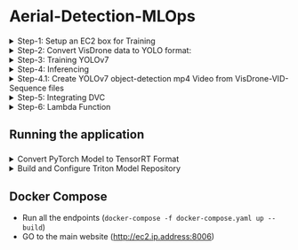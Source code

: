 # Aerial-Detection-MLOps
<details>
    <summary> Step-1: Setup an EC2 box for Training </summary>

- Instantiate a p3.2xlarge EC2 box (for data-parallel training get p3.8xlarge box) with the following AMI:
Deep Learning AMI GPU PyTorch 1.12.1 (Amazon Linux 2) 20221005
- Open ports 22, 80, 443, 8000-8002 from anywhere
- AWS configure
- source activate pytorch
- configure git if needed
- initialize wandb

</details>
<details>
    <summary> Step-2: Convert VisDrone data to YOLO format:</summary>

## Step-2.1: Convert VisDrone DET data

- git clone https://github.com/schwenkd/aerial-detection-mlops.git
- cd aerial-detection-mlops
- pip3 install -r yolov7/requirements.txt
- mkdir VisDrone
- cd VisDrone
- aws s3 cp s3://aerial-detection-mlops4/data/visdrone/raw-data/DET/VisDrone2019-DET-train.zip VisDrone2019-DET-train.zip
- aws s3 cp s3://aerial-detection-mlops4/data/visdrone/raw-data/DET/VisDrone2019-DET-val.zip VisDrone2019-DET-val.zip
- aws s3 cp s3://aerial-detection-mlops4/data/visdrone/raw-data/DET/VisDrone2019-DET-test-dev.zip VisDrone2019-DET-test-dev.zip
- unzip -d . VisDrone2019-DET-val.zip
- unzip -d . VisDrone2019-DET-train.zip
- unzip -d . VisDrone2019-DET-test-dev.zip
- mkdir VisDrone2019-DET-val
- mv -r annotations images VisDrone2019-DET-val
- cd /home/ec2-user/aerial-detection-mlops
- mkdir -r VisDrone/VisDrone2019-VID-test-dev
- python3 ./src/yolo_data_utils/convert_visdrone_DET_data_to_yolov7.py --output_image_size "(960, 544)"
- ? is this supposed to be here?  aws s3 cp s3://aerial-detection-mlops4/data/visdrone/yolov7-data/DET/VisDrone2019-DET-YOLOv7.zip VisDrone2019-DET-YOLOv7.zip 
- You can cleanup the VisDrone directory by deleting all the zip files containing the raw data.

## Step-2.2: Convert VisDrone VID data

- cd VisDrone
- aws s3 cp s3://aerial-detection-mlops4/data/visdrone/raw-data/Video/VisDrone2019-VID-train.zip VisDrone2019-VID-train.zip
- aws s3 cp s3://aerial-detection-mlops4/data/visdrone/raw-data/Video/VisDrone2019-VID-test-dev.zip VisDrone2019-VID-test-dev.zip
- aws s3 cp s3://aerial-detection-mlops4/data/visdrone/raw-data/Video/VisDrone2019-VID-val.zip VisDrone2019-VID-val.zip
- unzip -d . VisDrone2019-VID-train.zip
- unzip -d . VisDrone2019-VID-test-dev.zip
- unzip -d . VisDrone2019-VID-val.zip  
- mkdir -r VisDrone2019-VID-val/annotations
- mkdir -r VisDrone2019-VID-val/sequences
- cd ..
- python3 ./src/yolo_data_utils/convert_visdrone_VID_data_to_yolov7.py --output_image_size "(960, 544)"
- ? is this supposed to be here? aws s3 cp VisDrone2019-VID-YOLOv7.zip s3://aerial-detection-mlops4/data/visdrone/yolov7-data/Video/VisDrone2019-DET-YOLOv7.zip
- You can cleanup the VisDrone directory by deleting all the zip files containing the raw data.
</details>

<details>
    <summary> Step-3: Training YOLOv7 </summary>

- cd aerial-detection-mlops
- git clone https://github.com/ultralytics/yolov5.git
- pip3 install -r yolov5/requirements.txt 
- cd VisDrone
- ? is this supposed to be here? aws s3 cp s3://aerial-detection-mlops4/data/visdrone/yolov7-data/DET/VisDrone2019-DET-YOLOv7.zip VisDrone2019-DET-YOLOv7.zip
- ? is this supposed to be here? unzip -d . VisDrone2019-DET-YOLOv7.zip
- ? is this supposed to be here? aws s3 cp s3://aerial-detection-mlops4/data/visdrone/yolov7-data/Video/VisDrone2019-VID-YOLOv7.zip VisDrone2019-VID-YOLOv7.zip
- ? is this supposed to be here? unzip -d . VisDrone2019-VID-YOLOv7.zip
- ? is this supposed to be here? cd ..
- use vim on ./src/train/train_yolo7.sh, and make sure you are running the right line. Are you on one GPU? Then don't run the distributed one.
	- in case you messed up above, you might need to remove the cached data, ala 
```
	rm ./aerial-detection-mlops/VisDrone/VisDrone2019-DET-YOLOv7/train/labels.cache  
	rm ./aerial-detection-mlops/VisDrone/VisDrone2019-DET-YOLOv7/val/labels.cache
```

- bash ./src/train/train_yolov7.sh
- Save the best model to s3:
	 aws s3 sync ./exp11 s3://aerial-detection-mlops4/model/Visdrone/Yolov7/<yyyyMMdd>/<run_name>


</details>
<details>
    <summary> Step-4: Inferencing </summary>

- cd yolov7
- aws s3 cp s3://aerial-detection-mlops4/model/Visdrone/Yolov7/20221026/exp11/weights/best.pt ae-yolov7-best.pt
- python3 detect.py --weights ae-yolov7-best.pt --conf 0.4 --img-size 640 --source ../9999938_00000_d_0000208.jpg
- python3 detect.py --weights ae-yolov7-best.pt --conf 0.25 --img-size 640 --source yourvideo.mp4
### load the file to s3
- aws s3 cp runs/detect/exp2/9999938_00000_d_0000208.jpg s3://aerial-detection-mlops4/inferencing/test.jpg

</details>
<details>
    <summary> Step-4.1: Create YOLOv7 object-detection mp4 Video from VisDrone-VID-Sequence files </summary>

- go to aerial-detection-mlops directoru
- git pull https://github.com/schwenkd/aerial-detection-mlops.git
- create directories: "inferencing/video/input/" and "inferencing/video/output/"
- go to "aerial-detection-mlops/inferencing/video/input/" folder
- aws s3 cp  s3://aerial-detection-mlops4/data/visdrone/raw-data/Video/VisDrone2019-VID-test-challenge.zip VisDrone2019-VID-test-challenge.zip
- unzip -d . VisDrone2019-VID-test-challenge.zip
- go back to aerial-detection-mlops/yolov7 directory
- python3 ../src/yolo_data_utils/convert_image_sequences_to_video.py --image_sequence_folder ../inferencing/video/input/VisDrone2019-VID-test-challenge/sequences
   --output_mp4_video_folder ../inferencing/video/output --output_image_size "(960,544)" --fps 10
- go to  "aerial-detection-mlops/inferencing/video/output/" and execute the following command
- aws s3 cp uav0000006_06900_v.mp4 s3://deepak-mlops4-dev/capstone/deleteit/uav0000006_06900_v.mp4

</details>

<details>
    <summary> Step-5: Integrating DVC </summary>

- yum install pip
- pip3 install dvc
- dvc init
- dvc remote add yolov7_det_data -d s3://aerial-detection-mlops4/data/visdrone/yolov7-data/DET/VisDrone2019-DET-YOLOv7.zip
- dvc remote add raw_data_det_train s3://aerial-detection-mlops4/data/visdrone/raw-data/DET/VisDrone2019-DET-train.zip
- dvc remote add raw_data_det_val s3://aerial-detection-mlops4/data/visdrone/raw-data/DET/VisDrone2019-DET-val.zip
- dvc remote add raw_data_det_test-dev s3://aerial-detection-mlops4/data/visdrone/raw-data/DET/VisDrone2019-DET-test-dev.zip
- dvc remote add raw_data_det_test-challenge s3://aerial-detection-mlops4/data/visdrone/raw-data/DET/VisDrone2019-DET-test-challenge.zip
- dvc add .
- git commit -m "dvc init"

</details>

<details>
    <summary> Step-6: Lambda Function </summary>
    
- created Lambda function aerial-detection-mlops-lambda
- IAM role used is aerial-detection-mlops-lambda-role
- the function is triggered whenever we drop a file in s3://aerial-detection-mlops4/inferencing/photos/input folder
- this function will call a detection-service that will inturn call the triton server
</details>

## Running the application
### 
<details>
    <summary> Convert PyTorch Model to TensorRT Format </summary>

- conda activate pytorch
- git clone https://github.com/schwenkd/aerial-detection-mlops.git
- cd aerial-detection-mlops
- cd yolov7
- aws s3 cp s3://aerial-detection-mlops4/model/Visdrone/Yolov7/20221026/exp11/weights/best.pt ae-yolov7-best.pt
#### install onnx-simplifier not listed in general yolov7 requirements.txt
- pip3 install onnx-simplifier
#### Pytorch Yolov7 -> ONNX with grid, EfficientNMS plugin and dynamic batch size
- python export.py --weights ./ae-yolov7-best.pt --grid --end2end --dynamic-batch --simplify --topk-all 100 --iou-thres 0.65 --conf-thres 0.35 --img-size 960 960
#### ONNX -> TensorRT with trtexec and docker ... for CUDA version 11.6 you need nvcr.io/nvidia/tensorrt:22.02-py3
- docker run -it --rm --gpus=all nvcr.io/nvidia/tensorrt:22.02-py3
#### Copy onnx -> container:
- docker cp ae-yolov7-best.onnx <container-id>:/workspace/
#### Export with FP16 precision, min batch 1, opt batch 8 and max batch 8
- ./tensorrt/bin/trtexec --onnx=ae-yolov7-best.onnx --minShapes=images:1x3x960x960 --optShapes=images:8x3x960x960 --maxShapes=images:8x3x960x960 --fp16 --workspace=4096 --saveEngine=ae-yolov7-best-fp16-1x8x8.engine --timingCacheFile=timing.cache
#### Test engine
- ./tensorrt/bin/trtexec --loadEngine=ae-yolov7-best-fp16-1x8x8.engine
#### Copy engine -> host:
- docker cp <container-id>:/workspace/ae-yolov7-best-fp16-1x8x8.engine .
#### copy everthing to s3
- aws s3 cp ae-yolov7-best.pt s3://aerial-detection-mlops4/model/Visdrone/Yolov7/best/ae-yolov7-best.pt
- aws s3 cp ae-yolov7-best.onnx s3://aerial-detection-mlops4/model/Visdrone/Yolov7/best/ae-yolov7-best.onnx
- aws s3 cp ae-yolov7-best-fp16-1x8x8.engine s3://aerial-detection-mlops4/model/Visdrone/Yolov7/best/ae-yolov7-best-fp16-1x8x8.engine
</details>

<details>
    <summary> Build and Configure Triton Model Repository </summary>

#### Create folder structure
- mkdir -p triton-deploy/models/yolov7/1/
- aws s3 cp s3://aerial-detection-mlops4/model/Visdrone/Yolov7/best/ae-yolov7-best-fp16-1x8x8.engine .
- touch triton-deploy/models/yolov7/config.pbtxt
- vim triton-deploy/models/yolov7/config.pbtxt
### write following content to the file

```
name: "yolov7-visdrone-finetuned"
platform: "tensorrt_plan"
max_batch_size: 8
dynamic_batching { }
```

#
### Place model and upload to s3
- mv ae-yolov7-best-fp16-1x8x8.engine triton-deploy/models/yolov7/1/model.plan
- aws s3 sync triton-deploy s3://aerial-detection-mlops4/model/Visdrone/Yolov7/triton-deploy

</details>

## Docker Compose

- Run all the endpoints (`docker-compose -f docker-compose.yaml up --build`)
- GO to the main website (<http://ec2.ip.address:8006>)

